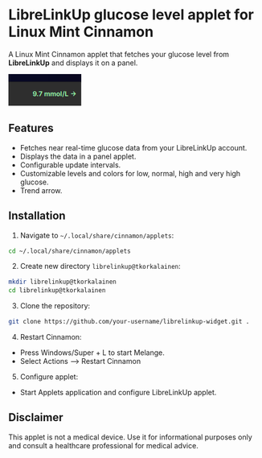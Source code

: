 # LibreLinkUp glucose level applet for Linux Mint Cinnamon

A Linux Mint Cinnamon applet that fetches your glucose level from **LibreLinkUp** and displays it on a panel.

![sreenshot](https://raw.githubusercontent.com/tkorkalainen/linuxmint-cinnamon-librelinkup-applet/refs/heads/master/docs/screenshot.png)

## Features
- Fetches near real-time glucose data from your LibreLinkUp account.
- Displays the data in a panel applet.
- Configurable update intervals.
- Customizable levels and colors for low, normal, high and very high glucose.
- Trend arrow.

## Installation

1. Navigate to `~/.local/share/cinnamon/applets`:
```bash
cd ~/.local/share/cinnamon/applets
```

2. Create new directory `librelinkup@tkorkalainen`:
```bash
mkdir librelinkup@tkorkalainen
cd librelinkup@tkorkalainen
```

3. Clone the repository:
```bash
git clone https://github.com/your-username/librelinkup-widget.git .
```

4. Restart Cinnamon:
- Press Windows/Super + L to start Melange.
- Select Actions --> Restart Cinnamon

5. Configure applet:
- Start Applets application and configure LibreLinkUp applet. 

## Disclaimer

This applet is not a medical device. Use it for informational purposes only and consult a healthcare professional for medical advice.
